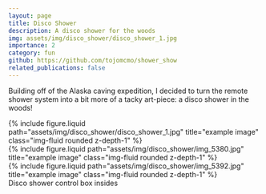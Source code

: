 ```yaml
---
layout: page
title: Disco Shower
description: A disco shower for the woods
img: assets/img/disco_shower/disco_shower_1.jpg
importance: 2
category: fun
github: https://github.com/tojomcmo/shower_show
related_publications: false
---
```


Building off of the Alaska caving expedition, I decided to turn the remote shower system into a bit more of a tacky art-piece: a disco shower in the woods!

<div class="row justify-content-sm-center">
    <div class="col-sm mt-3 mt-md-0">
        {% include figure.liquid path="assets/img/disco_shower/disco_shower_1.jpg" title="example image" class="img-fluid rounded z-depth-1" %}
    </div>
    <div class="col-sm mt-3 mt-md-0">
        {% include figure.liquid path="assets/img/disco_shower/img_5380.jpg" title="example image" class="img-fluid rounded z-depth-1" %}
    </div>
     <div class="col-sm mt-3 mt-md-0">
        {% include figure.liquid path="assets/img/disco_shower/img_5392.jpg" title="example image" class="img-fluid rounded z-depth-1" %}
    </div>
</div>
<div class="caption">
    Disco shower control box insides
</div>
